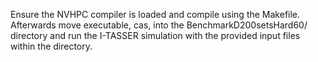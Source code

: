 Ensure the NVHPC compiler is loaded and compile using the Makefile. 
Afterwards move executable, cas, into the BenchmarkD200setsHard60/ directory and run the I-TASSER simulation with the provided input files within the directory. 
